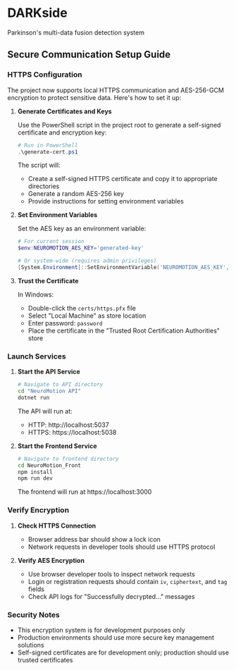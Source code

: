 # DARKside
Parkinson's multi-data fusion detection system

## Secure Communication Setup Guide

### HTTPS Configuration

The project now supports local HTTPS communication and AES-256-GCM encryption to protect sensitive data. Here's how to set it up:

1. **Generate Certificates and Keys**

   Use the PowerShell script in the project root to generate a self-signed certificate and encryption key:

   ```powershell
   # Run in PowerShell
   .\generate-cert.ps1
   ```

   The script will:
   - Create a self-signed HTTPS certificate and copy it to appropriate directories
   - Generate a random AES-256 key
   - Provide instructions for setting environment variables

2. **Set Environment Variables**

   Set the AES key as an environment variable:

   ```powershell
   # For current session
   $env:NEUROMOTION_AES_KEY='generated-key'
   
   # Or system-wide (requires admin privileges)
   [System.Environment]::SetEnvironmentVariable('NEUROMOTION_AES_KEY', 'generated-key', 'Machine')
   ```

3. **Trust the Certificate**

   In Windows:
   - Double-click the `certs/https.pfx` file
   - Select "Local Machine" as store location
   - Enter password: `password`
   - Place the certificate in the "Trusted Root Certification Authorities" store

### Launch Services

1. **Start the API Service**

   ```bash
   # Navigate to API directory
   cd "NeuroMotion API"
   dotnet run
   ```

   The API will run at:
   - HTTP: http://localhost:5037
   - HTTPS: https://localhost:5038

2. **Start the Frontend Service**

   ```bash
   # Navigate to frontend directory
   cd NeuroMotion_Front
   npm install
   npm run dev
   ```

   The frontend will run at https://localhost:3000

### Verify Encryption

1. **Check HTTPS Connection**
   - Browser address bar should show a lock icon
   - Network requests in developer tools should use HTTPS protocol

2. **Verify AES Encryption**
   - Use browser developer tools to inspect network requests
   - Login or registration requests should contain `iv`, `ciphertext`, and `tag` fields
   - Check API logs for "Successfully decrypted..." messages

### Security Notes

- This encryption system is for development purposes only
- Production environments should use more secure key management solutions
- Self-signed certificates are for development only; production should use trusted certificates
